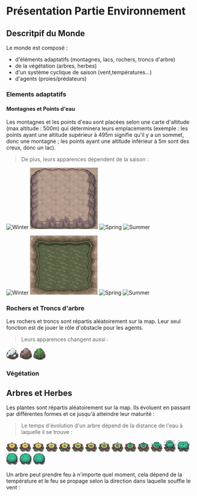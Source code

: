 # **Présentation Partie Environnement**

## **Descritpif du Monde**

Le monde est composé :
- d'éléments adaptatifs (montagnes, lacs, rochers, troncs d'arbre)
- de la végétation (arbres, herbes)
- d'un système cyclique de saison (vent,températures...)
- d'agents (proies/prédateurs)

### **Elements adaptatifs**

#### **Montagnes et Points d'eau**

Les montagnes et les points d'eau sont placées selon une carte d'altitude (max altitude : 500m) qui déterminera leurs emplacements (exemple : les points ayant une altitude supérieur à 495m signifie qu'il y a un sommet, donc une montagne ; les points ayant une altitude inférieur à 5m sont des creux, donc un lac).

>De plus, leurs apparences dépendent de la saison :

![Winter](PNG/Aperçu/M_winter.png)      ![Fall](PNG/Aperçu/M_fall.png)      ![Spring](PNG/Aperçu/M_spring.png)      ![Summer](PNG/Aperçu/M_summer.png)

![Winter](PNG/Aperçu/L_winter.png)      ![Fall](PNG/Aperçu/L_fall.png)      ![Spring](PNG/Aperçu/L_spring.png)      ![Summer](PNG/Aperçu/L_summer.png)

### **Rochers et Troncs d'arbre**

Les rochers et troncs sont répartis aléatoirement sur la map. Leur seul fonction est de jouer le rôle d'obstacle pour les agents.

>Leurs apparences changent aussi :

![Winter](PNG/split/ice_rock.png)      ![Fall/Summer](PNG/split/fall_rock.png)      ![Spring](PNG/split/spring_rock.png)

### **Végétation**

## **Arbres et Herbes**

Les plantes sont répartis aléatoirement sur la map. Ils évoluent en passant par différentes formes et ce jusqu'à atteindre leur maturité :

>Le temps d'évolution d'un arbre dépend de la distance de l'eau à laquelle il se trouve :

![](PNG/split/tree1.png) ![](PNG/split/tree2.png) ![](PNG/split/tree3.png) ![](PNG/split/tree4.png) ![](PNG/split/tree5.png)
![](PNG/split/tree6.png) ![](PNG/split/tree7.png) ![](PNG/split/tree8.png) ![](PNG/split/tree9.png) ![](PNG/split/tree10.png)
![](PNG/split/tree11.png) ![](PNG/split/tree12.png) ![](PNG/split/tree13.png) ![](PNG/split/tree14.png) ![](PNG/split/tree15.png)
![](PNG/split/tree16.png) ![](PNG/split/tree17.png)

Un arbre peut prendre feu à n'importe quel moment, cela dépend de la température et le feu se propage selon la direction dans laquelle souffle le vent :